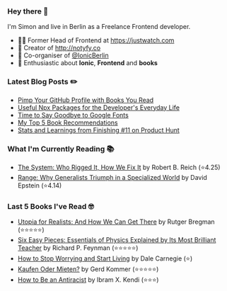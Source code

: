 ### Hey there 👋

I'm Simon and live in Berlin as a Freelance Frontend developer.

* 👨‍💻 Former Head of Frontend at https://justwatch.com
* 🔔 Creator of http://notyfy.co
* 📅 Co-organiser of [@IonicBerlin](https://twitter.com/IonicBerlin)
* 🥰 Enthusiastic about **Ionic**, **Frontend** and **books**

### Latest Blog Posts ✏️
<!-- BLOG-POST-LIST:START -->
- [Pimp Your GitHub Profile with Books You Read](https://wicki.io/posts/2021-04-goodreads-workflow-for-github-actions/)
- [Useful Npx Packages for the Developer's Everyday Life](https://wicki.io/posts/2021-02-useful-npx-packages/)
- [Time to Say Goodbye to Google Fonts](https://wicki.io/posts/2020-11-goodbye-google-fonts/)
- [My Top 5 Book Recommendations](https://wicki.io/posts/2020-09-my-top-5-book-recommendations/)
- [Stats and Learnings from Finishing #11 on Product Hunt](https://wicki.io/posts/2020-06-stats-and-learnings-from-finishing-11-on-product-hunt/)
<!-- BLOG-POST-LIST:END -->

### What I'm Currently Reading 📚
<!-- GOODREADS-LIST:START -->
- [The System: Who Rigged It, How We Fix It](https://www.goodreads.com/review/show/3801810472?utm_medium=api&utm_source=rss) by Robert B. Reich (⭐️4.25)
- [Range: Why Generalists Triumph in a Specialized World](https://www.goodreads.com/review/show/3475101656?utm_medium=api&utm_source=rss) by David   Epstein (⭐️4.14)
<!-- GOODREADS-LIST:END -->

### Last 5 Books I've Read 🤓
<!-- GOODREADS-READ-LIST:START -->
- [Utopia for Realists: And How We Can Get There](https://www.goodreads.com/review/show/3972577439?utm_medium=api&utm_source=rss) by Rutger Bregman (⭐⭐⭐⭐⭐)
- [Six Easy Pieces: Essentials of Physics Explained by Its Most Brilliant Teacher](https://www.goodreads.com/review/show/3859499958?utm_medium=api&utm_source=rss) by Richard P. Feynman (⭐⭐⭐⭐⭐)
- [How to Stop Worrying and Start Living](https://www.goodreads.com/review/show/3938728229?utm_medium=api&utm_source=rss) by Dale Carnegie (⭐)
- [Kaufen Oder Mieten?](https://www.goodreads.com/review/show/3913215744?utm_medium=api&utm_source=rss) by Gerd Kommer (⭐⭐⭐⭐⭐)
- [How to Be an Antiracist](https://www.goodreads.com/review/show/3751585511?utm_medium=api&utm_source=rss) by Ibram X. Kendi (⭐⭐⭐)
<!-- GOODREADS-READ-LIST:END -->
